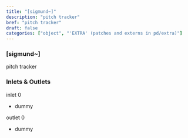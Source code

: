 ```yaml
---
title: "[sigmund~]"
description: "pitch tracker"
bref: "pitch tracker"
draft: false
categories: ["object", "'EXTRA' (patches and externs in pd/extra)"]
---
```


### [sigmund~]

pitch tracker

### Inlets & Outlets

inlet 0

 - dummy

outlet 0

 - dummy
 
